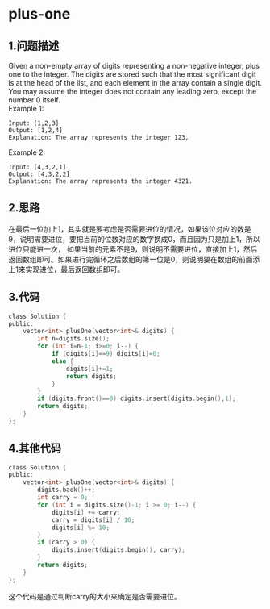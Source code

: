 plus-one
====

1.问题描述
---

Given a non-empty array of digits representing a non-negative integer, plus one to the integer.
The digits are stored such that the most significant digit is at the head of the list, and each element in the array contain a single digit.
You may assume the integer does not contain any leading zero, except the number 0 itself.<br>
Example 1:

```
Input: [1,2,3]
Output: [1,2,4]
Explanation: The array represents the integer 123.
```

Example 2:

```
Input: [4,3,2,1]
Output: [4,3,2,2]
Explanation: The array represents the integer 4321.
```

2.思路
---

在最后一位加上1，其实就是要考虑是否需要进位的情况，如果该位对应的数是9，说明需要进位，要把当前的位数对应的数字换成0，而且因为只是加上1，所以进位只能进一次，
如果当前的元素不是9，则说明不需要进位，直接加上1，然后返回数组即可。如果进行完循环之后数组的第一位是0，则说明要在数组的前面添上1来实现进位，最后返回数组即可。

3.代码
---

```c
class Solution {
public:
    vector<int> plusOne(vector<int>& digits) {
        int n=digits.size();
        for (int i=n-1; i>=0; i--) {
            if (digits[i]==9) digits[i]=0;
            else {
                digits[i]+=1;
                return digits;
            }
        }
        if (digits.front()==0) digits.insert(digits.begin(),1);
        return digits;
    }
};
```

4.其他代码
---

```c
class Solution {
public:
    vector<int> plusOne(vector<int>& digits) {
        digits.back()++;
        int carry = 0;
        for (int i = digits.size()-1; i >= 0; i--) {
            digits[i] += carry;
            carry = digits[i] / 10;
            digits[i] %= 10;
        }
        if (carry > 0) {
            digits.insert(digits.begin(), carry);
        }
        return digits;
    }
};
```

这个代码是通过判断carry的大小来确定是否需要进位。
